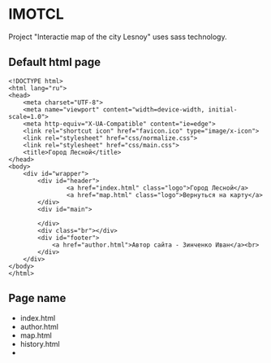 # IMOTCL
Project "Interactie map of the city Lesnoy" uses sass technology.
## Default html page
```
<!DOCTYPE html>
<html lang="ru">
<head>
    <meta charset="UTF-8">
    <meta name="viewport" content="width=device-width, initial-scale=1.0">
    <meta http-equiv="X-UA-Compatible" content="ie=edge">
    <link rel="shortcut icon" href="favicon.ico" type="image/x-icon">
    <link rel="stylesheet" href="css/normalize.css">
    <link rel="stylesheet" href="css/main.css">
    <title>Город Лесной</title>
</head>
<body>
    <div id="wrapper">
        <div id="header">
                <a href="index.html" class="logo">Город Лесной</a>
                <a href="map.html" class="logo">Вернуться на карту</a>
        </div>
        <div id="main">
            
        </div>
        <div class="br"></div>
        <div id="footer">
            <a href="author.html">Автор сайта - Зинченко Иван</a><br>
        </div>
    </div>
</body>
</html>
```
## Page name
- index.html
- author.html
- map.html
- history.html
- 